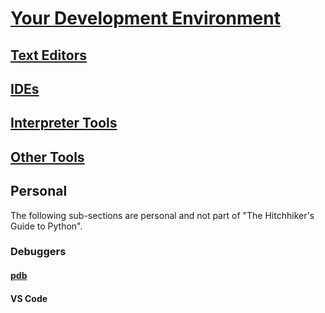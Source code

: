 # [Your Development Environment](https://docs.python-guide.org/dev/env/)

## [Text Editors](https://docs.python-guide.org/dev/env/#text-editors)

## [IDEs](https://docs.python-guide.org/dev/env/#ides)

## [Interpreter Tools](https://docs.python-guide.org/dev/env/#interpreter-tools)

## [Other Tools](https://docs.python-guide.org/dev/env/#other-tools)

## Personal

The following sub-sections are personal and not part of "The Hitchhiker's Guide to Python".

### Debuggers

#### [pdb](https://docs.python.org/3/library/pdb.html)

#### VS Code


